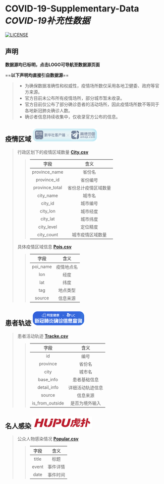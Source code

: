 # COVID-19-Supplementary-Data *COVID-19补充性数据*
[![LICENSE](https://img.shields.io/github/license/WH-2099/COVID-19-outbreak_area_data?style=for-the-badge)][LICENSE]


## 声明

**数据源均已标明，点击LOGO可导航至数据源页面**

==**以下声明均直接引自数据源**==
> - 为确保数据准确性和权威性，疫情场所数仅采用各地卫健委、政府等官方来源。
> - 官方目前未公布所有疫情场所，部分城市暂未收录。
> - 官方目前仅公布了部分确诊患者的活动场所，因此疫情场所数不等同于各地新冠肺炎确诊人数。
> - 确诊者信息持续收集中，仅收录官方公布的信息。


## 疫情区域 [![XinhuaAmap](docs/XinhuaAmap.png)][amap]

> 行政区划下的疫情区域数量 [**City.csv**][City.csv]
>> 字段 | 含义
>> :---:|:---:
>> province_name  | 省份名
>> province_id    | 省份编号
>> province_total | 省份总计疫情区域数量
>> city_name   | 城市名
>> city_id     | 城市编号
>> city_lon    | 城市经度
>> city_lat    | 城市纬度
>> city_level  | 定位精度
>> city_count  | 城市疫情区域数量
>
> 具体疫情区域信息 [**Pois.csv**][Pois.csv]
>
>> 字段 | 含义
>> :---:|:---:
>> poi_name | 疫情地点名
>> lon     | 经度
>> lat     | 纬度
>> tag     | 地点类型
>> source  | 信息来源


## 患者轨迹 [![AliUC](docs/AliUC.png)][uc]

> 患者活动轨迹 [**Tracke.csv**][Tracke.csv]
>> 字段 | 含义
>> :---:|:---:
>> id              | 编号
>> province        | 省份名
>> city            | 城市名
>> base_info       | 患者基础信息
>> detail_info     | 详细活动轨迹信息
>> source          | 信息来源
>> is_from_outside | 是否为境外输入


## 名人感染 [![Hupu](docs/Hupu.png)][hupu]

> 公众人物感染情况 [**Popular.csv**][Popular.csv]
>> 字段 | 含义
>> :---:|:---:
>> title     | 标题
>> event     | 事件详情
>> date | 事件时间


[LICENSE]: LICENSE
[City.csv]: data/City.csv
[Pois.csv]: data/Pois.csv
[Tracke.csv]: data/Tracke.csv
[Popular.csv]: data/Popular.csv
[amap]: https://surl.amap.com/c3atQM1a2CT
[uc]: https://pages.uc.cn/r/feiyan-map/FyMapPageMap?app=alipay&init_tab=2&uc_biz_str=S:custom%7CC:titlebar_hover_2
[hupu]: http://movie.hupu.com/info#/moviePage?movieId=200021823&source=1

